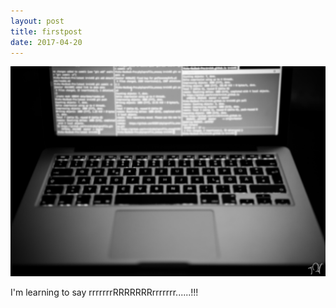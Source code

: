 ```yaml
---
layout: post
title: firstpost
date: 2017-04-20
---
```

<img src="/images/fulls/01.jpg" class="fit image">

I'm learning to say rrrrrrrRRRRRRRrrrrrrr......!!!
